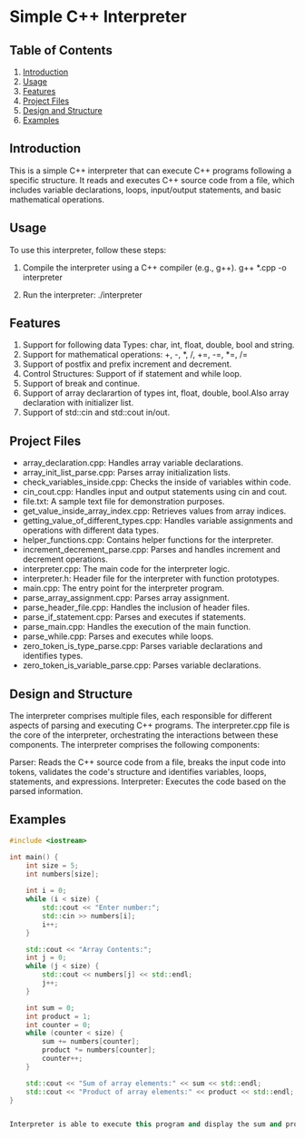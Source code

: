 # Simple C++ Interpreter

## Table of Contents
1. [Introduction](#introduction)
2. [Usage](#usage)
3. [Features](#features)
4. [Project Files](#project-files)
5. [Design and Structure](#design-and-structure)
6. [Examples](#examples)
   
## Introduction
This is a simple C++ interpreter that can execute C++ programs following a specific structure. It reads and executes C++ source code from a file, which includes variable declarations, loops, input/output statements, and basic mathematical operations.

## Usage
To use this interpreter, follow these steps:

1. Compile the interpreter using a C++ compiler (e.g., g++).
   g++ *.cpp -o interpreter
   
2. Run the interpreter:
./interpreter

## Features
1) Support for following data Types: char, int, float, double, bool and string.
2) Support for mathematical operations: +, -, *, /, +=, -=, *=, /=
3) Support of postfix and prefix increment and decrement.
4) Control Structures: Support of if statement and while loop.
5) Support of break and continue.
6) Support of array declarartion of types int, float, double, bool.Also array declaration with initializer list.
7) Support of std::cin and std::cout in/out.

## Project Files

* array_declaration.cpp: Handles array variable declarations.
* array_init_list_parse.cpp: Parses array initialization lists.
* check_variables_inside.cpp: Checks the inside of variables within code.
* cin_cout.cpp: Handles input and output statements using cin and cout.
* file.txt: A sample text file for demonstration purposes.
* get_value_inside_array_index.cpp: Retrieves values from array indices.
* getting_value_of_different_types.cpp: Handles variable assignments and operations with different data types.
* helper_functions.cpp: Contains helper functions for the interpreter.
* increment_decrement_parse.cpp: Parses and handles increment and decrement operations.
* interpreter.cpp: The main code for the interpreter logic.
* interpreter.h: Header file for the interpreter with function prototypes.
* main.cpp: The entry point for the interpreter program.
* parse_array_assignment.cpp: Parses array assignment.
* parse_header_file.cpp: Handles the inclusion of header files.
* parse_if_statement.cpp: Parses and executes if statements.
* parse_main.cpp: Handles the execution of the main function.
* parse_while.cpp: Parses and executes while loops.
* zero_token_is_type_parse.cpp: Parses variable declarations and identifies types.
* zero_token_is_variable_parse.cpp: Parses variable declarations.
  
## Design and Structure
The interpreter comprises multiple files, each responsible for different aspects of parsing and executing C++ programs. The interpreter.cpp file is the core of the interpreter, orchestrating the interactions between these components.
The interpreter comprises the following components:

Parser: Reads the C++ source code from a file, breaks the input code into tokens, validates the code's structure and identifies variables, loops, statements, and expressions.
Interpreter: Executes the code based on the parsed information.

## Examples
```cpp
#include <iostream>

int main() {
    int size = 5;
    int numbers[size];
    
    int i = 0;
    while (i < size) {
        std::cout << "Enter number:";
        std::cin >> numbers[i];
        i++;
    }

    std::cout << "Array Contents:";
    int j = 0;
    while (j < size) {
        std::cout << numbers[j] << std::endl;
        j++;
    }

    int sum = 0;
    int product = 1;
    int counter = 0;
    while (counter < size) {
        sum += numbers[counter];
        product *= numbers[counter];
        counter++;
    }

    std::cout << "Sum of array elements:" << sum << std::endl;
    std::cout << "Product of array elements:" << product << std::endl;
}


Interpreter is able to execute this program and display the sum and product of the array elements.

